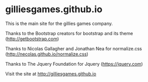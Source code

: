 # gilliesgames.github.io
This is the main site for the gillies games company.

Thanks to the Bootstrap creators for bootstrap and its theme (http://getbootstrap.com)

Thanks to Nicolas Gallagher and Jonathan Nea for normalize.css (http://necolas.github.io/normalize.css)

Thanks to The Jquery Foundation for Jquery (https://jquery.com)

Visit the site at http://gilliesgames.github.io
